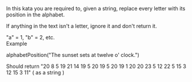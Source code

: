 In this kata you are required to, given a string, replace every letter with its position in the alphabet.<br>

If anything in the text isn't a letter, ignore it and don't return it.<br>

"a" = 1, "b" = 2, etc.<br>
Example<br>

alphabetPosition("The sunset sets at twelve o' clock.")<br>

Should return "20 8 5 19 21 14 19 5 20 19 5 20 19 1 20 20 23 5 12 22 5 15 3 12 15 3 11" ( as a string )<br>
